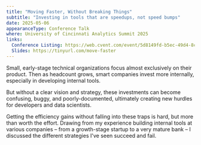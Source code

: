 ```yaml
---
title: "Moving Faster, Without Breaking Things"
subtitle: "Investing in tools that are speedups, not speed bumps"
date: 2025-05-06
appearanceType: Conference Talk
where: University of Cincinnati Analytics Summit 2025
links:
  Conference Listing: https://web.cvent.com/event/5d8149fd-b5ec-49d4-8c40-cf70c0c463b0/summary
  Slides: https://tinyurl.com/move-faster
---
```


Small, early-stage technical organizations focus almost exclusively on their product.
Then as headcount grows, smart companies invest more internally, especially in developing internal tools.

But without a clear vision and strategy, these investments can become confusing, buggy, and poorly-documented, ultimately creating new hurdles for developers and data scientists.

Getting the efficiency gains without falling into these traps is hard, but more than worth the effort. Drawing from my experience building internal tools at various companies – from a growth-stage startup to a very mature bank – I discussed the different strategies I've seen succeed and fail.